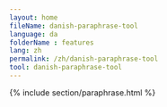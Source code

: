 ```yaml
---
layout: home
fileName: danish-paraphrase-tool
language: da
folderName : features
lang: zh
permalink: /zh/danish-paraphrase-tool
tool: danish-paraphrase-tool
---
```

{% include section/paraphrase.html %}